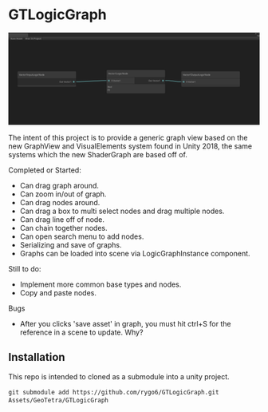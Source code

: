 # GTLogicGraph

![Previe](Preview.PNG)

The intent of this project is to provide a generic graph view based on the new GraphView and VisualElements system found in Unity 2018, the same systems which the new ShaderGraph are based off of.

Completed or Started:
- Can drag graph around.
- Can zoom in/out of graph.
- Can drag nodes around.
- Can drag a box to multi select nodes and drag multiple nodes.
- Can drag line off of node.
- Can chain together nodes.
- Can open search menu to add nodes.
- Serializing and save of graphs.
- Graphs can be loaded into scene via LogicGraphInstance component.

Still to do:
- Implement more common base types and nodes.
- Copy and paste nodes.

Bugs
- After you clicks 'save asset' in graph, you must hit ctrl+S for the reference in a scene to update. Why?

## Installation

This repo is intended to cloned as a submodule into a unity project.
```
git submodule add https://github.com/rygo6/GTLogicGraph.git Assets/GeoTetra/GTLogicGraph
```
